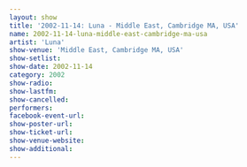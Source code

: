 ```yaml
---
layout: show
title: '2002-11-14: Luna - Middle East, Cambridge MA, USA'
name: 2002-11-14-luna-middle-east-cambridge-ma-usa
artist: 'Luna'
show-venue: 'Middle East, Cambridge MA, USA'
show-setlist: 
show-date: 2002-11-14
category: 2002
show-radio: 
show-lastfm: 
show-cancelled: 
performers: 
facebook-event-url: 
show-poster-url: 
show-ticket-url: 
show-venue-website: 
show-additional: 
---
```


